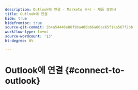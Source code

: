```yaml
---
description: Outlook에 연결 - Marketo 문서 - 제품 설명서
title: Outlook에 연결
hide: true
hidefromtoc: true
source-git-commit: 2b4a54446e88f9ba486b66a60ac65f1aa567f2bb
workflow-type: tm+mt
source-wordcount: '13'
ht-degree: 0%

---
```


# Outlook에 연결 {#connect-to-outlook}
